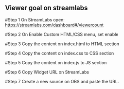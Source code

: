 ## Viewer goal on streamlabs

#Step 1
On StreamLabs open:
https://streamlabs.com/dashboard#/viewercount

#Step 2
On Enable Custom HTML/CSS menu, set enable

#Step 3
Copy the content on index.html to HTML section

#Step 4
Copy the content on index.css to CSS section

#Step 5
Copy the content on index.js to JS section

#Step 6
Copy Widget URL on StreamLabs

#Step 7
Create a new source on OBS and paste the URL.
